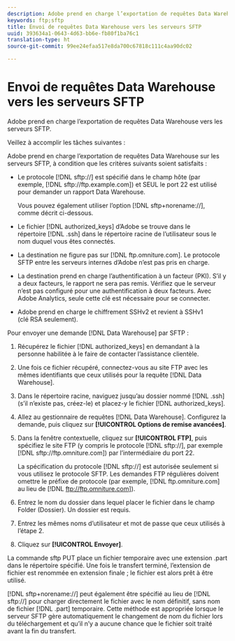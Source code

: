 ```yaml
---
description: Adobe prend en charge l’exportation de requêtes Data Warehouse vers les serveurs SFTP.
keywords: ftp;sftp
title: Envoi de requêtes Data Warehouse vers les serveurs SFTP
uuid: 393634a1-0643-4d63-bb6e-fb80f1ba76c1
translation-type: ht
source-git-commit: 99ee24efaa517e8da700c67818c111c4aa90dc02

---
```



# Envoi de requêtes Data Warehouse vers les serveurs SFTP

Adobe prend en charge l’exportation de requêtes Data Warehouse vers les serveurs SFTP.

Veillez à accomplir les tâches suivantes :

Adobe prend en charge l’exportation de requêtes Data Warehouse sur les serveurs SFTP, à condition que les critères suivants soient satisfaits :

* Le protocole [!DNL sftp://] est spécifié dans le champ hôte (par exemple, [!DNL sftp://ftp.example.com]) et SEUL le port 22 est utilisé pour demander un rapport Data Warehouse.

   Vous pouvez également utiliser l’option [!DNL sftp+norename://], comme décrit ci-dessous.

* Le fichier [!DNL authorized_keys] d’Adobe se trouve dans le répertoire [!DNL .ssh] dans le répertoire racine de l’utilisateur sous le nom duquel vous êtes connectés.

* La destination ne figure pas sur [!DNL ftp.omniture.com]. Le protocole SFTP entre les serveurs internes d’Adobe n’est pas pris en charge.
* La destination prend en charge l’authentification à un facteur (PKI). S’il y a deux facteurs, le rapport ne sera pas remis. Vérifiez que le serveur n’est pas configuré pour une authentification à deux facteurs. Avec Adobe Analytics, seule cette clé est nécessaire pour se connecter.
* Adobe prend en charge le chiffrement SSHv2 et revient à SSHv1 (clé RSA seulement).

Pour envoyer une demande [!DNL Data Warehouse] par SFTP :

1. Récupérez le fichier [!DNL authorized_keys] en demandant à la personne habilitée à le faire de contacter l’assistance clientèle.
1. Une fois ce fichier récupéré, connectez-vous au site FTP avec les mêmes identifiants que ceux utilisés pour la requête [!DNL Data Warehouse].
1. Dans le répertoire racine, naviguez jusqu’au dossier nommé [!DNL .ssh] (s’il n’existe pas, créez-le) et placez-y le fichier [!DNL authorized_keys].

1. Allez au gestionnaire de requêtes [!DNL Data Warehouse]. Configurez la demande, puis cliquez sur **[!UICONTROL Options de remise avancées]**.

1. Dans la fenêtre contextuelle, cliquez sur **[!UICONTROL FTP]**, puis spécifiez le site FTP (y compris le protocole [!DNL sftp://], par exemple [!DNL sftp://ftp.omniture.com]) par l’intermédiaire du port 22.

   La spécification du protocole [!DNL sftp://] est autorisée seulement si vous utilisez le protocole SFTP. Les demandes FTP régulières doivent omettre le préfixe de protocole (par exemple, [!DNL ftp.omniture.com] au lieu de [!DNL ftp://ftp.omniture.com]).

1. Entrez le nom du dossier dans lequel placer le fichier dans le champ Folder (Dossier). Un dossier est requis.
1. Entrez les mêmes noms d’utilisateur et mot de passe que ceux utilisés à l’étape 2.
1. Cliquez sur **[!UICONTROL Envoyer]**.

La commande sftp PUT place un fichier temporaire avec une extension .part dans le répertoire spécifié. Une fois le transfert terminé, l’extension de fichier est renommée en extension finale ; le fichier est alors prêt à être utilisé.

[!DNL sftp+norename://] peut également être spécifié au lieu de [!DNL sftp://] pour charger directement le fichier avec le nom définitif, sans nom de fichier [!DNL .part] temporaire. Cette méthode est appropriée lorsque le serveur SFTP gère automatiquement le changement de nom du fichier lors du téléchargement et qu’il n’y a aucune chance que le fichier soit traité avant la fin du transfert.
